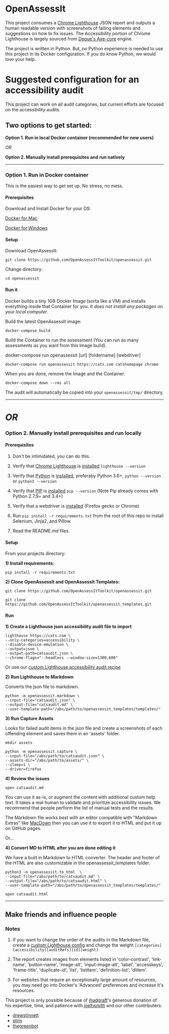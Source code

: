 # OpenAssessIt

This project consumes a [Chrome Lighthouse](https://developers.google.com/web/tools/lighthouse/) JSON report and outputs a human readable version with screenshots of failing elements and suggestions on how to fix issues. The Accessibility portion of Chrome Lighthouse is largely sourced from [Deque's Axe-core](https://github.com/dequelabs/axe-core) engine.

The project is written in Python. But, no Python experience is needed to use this project in its Docker configuration. If you do know Python, we would love your help.


# Suggested configuration for an accessibility audit

This project can work on all audit categories, but current efforts are focused on the accessibility audits.

## Two options to get started:

__Option 1. Run in local Docker container (recommended for new users)__

_OR_

__Option 2. Manually install prerequisites and run natively__

---

### Option 1. Run in Docker container

This is the easiest way to get set up. No stress, no mess.

#### Prerequisites

Download and Install Docker for your OS:

[Docker for Mac](https://docs.docker.com/docker-for-mac/install/)

[Docker for Windows](https://docs.docker.com/docker-for-windows/install/)

#### Setup

Download OpenAssessIt:

```
git clone https://github.com/OpenAssessItToolkit/openassessit.git
```

Change directory:

```
cd openassessit
```

#### Run it

Docker builds a tiny 1GB Docker Image (sorta like a VM) and installs everything inside that Container for you. _It does not install any packages on your local computer_.

Build the latest OpenAssessIt image:

```
docker-compose build
```

Build the Container to run the assessment (You can run as many assessments as you want from this Image build).

docker-compose run openassessit [url] [foldername] [webdriver]

```
docker-compose run openassessit https://cats.com catshomepage chrome
```

When you are done, remove the Image and the Container.

```
docker-compose down --rmi all
```

The audit will automatically be copied into your `openassessit/tmp/` directory.


---

# _OR_

### Option 2. Manually install prerequisites and run locally

#### Prerequisites

1. Don't be intimidated, you can do this.

2. Verify that [Chrome Lighthouse](https://github.com/GoogleChrome/lighthouse/) is [installed](https://github.com/GoogleChrome/lighthouse#using-the-node-cli) `lighthouse --version`
3. Verify that [Python](https://www.python.org/) is [installed](https://realpython.com/installing-python/), preferaby Python 3.6+, `python --version` or `python3 --version`
4. Verify that [PIP](https://pypi.org/project/pip/) is [installed](https://www.makeuseof.com/tag/install-pip-for-python/) `pip --version` (Note Pip already comes with Python 2.7.9+ and 3.4+)
5. Verify that a webdriver is [installed](https://pypi.org/project/selenium/#drivers) (Firefox gecko or Chrome)
6. Run `pip install -r requirements.txt` from the root of this repo to install Selenium, Jinja2, and Pillow.
7. Read the README.md files.

#### Setup

From your projects directory:

__1) Install requirements:__

```
pip install -r requirements.txt
```

__2) Clone OpenAssessIt and OpenAssessIt Templates:__

```
git clone https://github.com/OpenAssessItToolkit/openassessit.git
```
```
git clone https://github.com/OpenAssessItToolkit/openassessit_templates.git
```

#### Run

__1) Create a Lighthouse json accessibility audit file to import__


```
lighthouse https://cats.com \
--only-categories=accessibility \
--disable-device-emulation \
--output=json \
--output-path=catsaudit.json \
--chrome-flags="--headless --window-size=1300,600"
```
Or use our [custom Lighthouse accessibility audit recipe](https://gist.github.com/joelhsmith/21bb103e987da65c67f6420488643380)

__2) Run Lighthouse to Markdown__

Converts the json file to markdown.

```
python -m openassessit.markdown \
--input-file="catsaudit.json" \
--output-file="catsaudit.md" \
--user-template-path="/abs/path/to/openassessit_templates/templates/"
```

__3) Run Capture Assets__

Looks for failed audit items in the json file and create a screenshots of each offending element and saves them in an 'assets' folder.

```
mkdir assets
```

```
python -m openassessit.capture \
--input-file="/abs/path/to/catsaudit.json" \
--assets-dir="/abs/path/to/assets/" \
--sleep=1 \
--driver=firefox
```


__4) Review the issues__

```
open catsaudit.md
```

You can use it as-is, or augment the content with additional custom help text. It takes a real human to validate and prioritize accessibility issues.  We recommend that people perform the list of manual tests and the results.


The Markdown file works best with an editor compatible with "Markdown Extras" like [MacDown](https://macdown.uranusjr.com/) then you can use it to export it to HTML and put it up on GitHub pages.

Or...


__4) Convert MD to HTML after you are done editing it__

We have a built in Markdown to HTML converter. The header and footer of the HTML are also customizable in the openassessit_templates folder.

```
python3 -m openassessit.to_html  \
--input-file="/abs/path/to/catsaudit.md" \
--output-file="/abs/path/to/catsaudit.html" \
--user-template-path="/abs/path/to/openassessit_templates/templates/"
```

```
open catsaudit.html
```


---

## Make friends and influence people


### Notes

1. If you want to change the order of the audits in the Markdown file, create a [custom Lighthouse config](https://gist.github.com/joelhsmith/21bb103e987da65c67f6420488643380) and change the weight `[categories][accessibility][auditRefs][id][weight]`

2. The report creates images from elements listed in 'color-contrast', 'link-name', 'button-name', 'image-alt', 'input-image-alt', 'label', 'accesskeys', 'frame-title', 'duplicate-id', 'list', 'listitem', 'definition-list', 'dlitem'.

3. For websites that require an exceptionally large amount of resources, you may need go into Docker's 'Advanced' preferences and increase it's resources.

This project is only possible because of [ihadgraft](https://github.com/ihadgraft)'s generous donation of his expertise, time, and patience with [joelhsmith](https://github.com/joelhsmith) and our other contributers:

* [drewstinnett](https://github.com/(https://github.com/ptrin))
* [ptrin](https://github.com/ptrin)
* [thegreenbot](https://github.com/thegreenbot)

